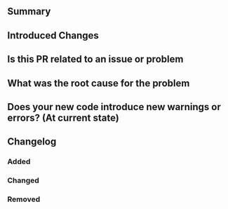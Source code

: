 ## Summary
<!---
Explain the reason for this pr, changes and solution briefly.
-->

## Introduced Changes
<!---
Please explain the introduced changes and how they matter
-->

## Is this PR related to an issue or problem
<!---
For example a github issue or a general problem
-->

## What was the root cause for the problem
<!---
Please explain the root cause of the problem. Remove if unnecessary
-->

## Does your new code introduce new warnings or errors? (At current state)
<!---
CodeQL, Tests and while running
-->

## Changelog
<!---
Changelog, which explains new additions or changes. Minor changes should only
be included if they matter or have a big influence on the code/project
-->

### Added
### Changed
### Removed
